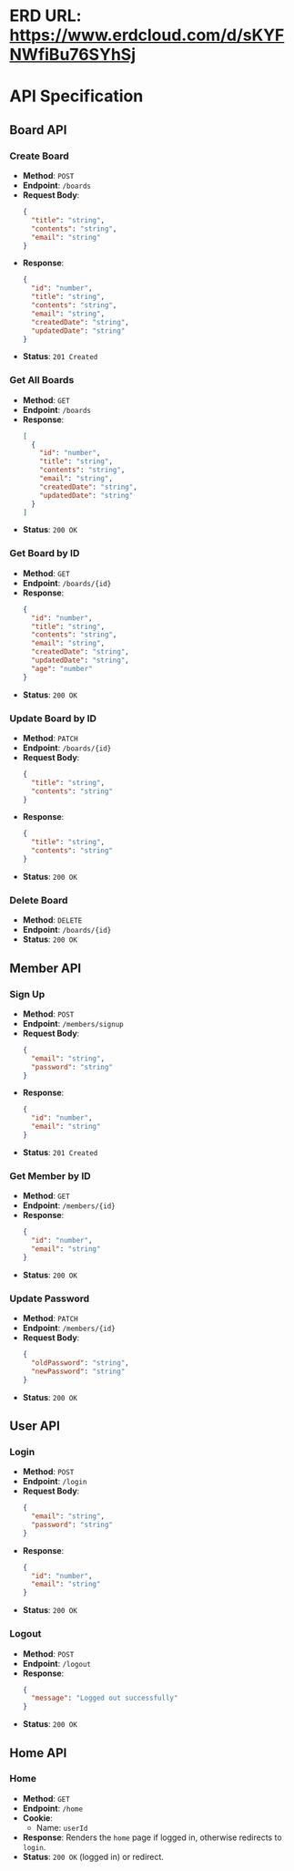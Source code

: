 # ERD URL: https://www.erdcloud.com/d/sKYFNWfiBu76SYhSj
# API Specification

## Board API

### Create Board
- **Method**: `POST`
- **Endpoint**: `/boards`
- **Request Body**:
  ```json
  {
    "title": "string",
    "contents": "string",
    "email": "string"
  }
  ```
- **Response**:
  ```json
  {
    "id": "number",
    "title": "string",
    "contents": "string",
    "email": "string",
    "createdDate": "string",
    "updatedDate": "string"
  }
  ```
- **Status**: `201 Created`

### Get All Boards
- **Method**: `GET`
- **Endpoint**: `/boards`
- **Response**:
  ```json
  [
    {
      "id": "number",
      "title": "string",
      "contents": "string",
      "email": "string",
      "createdDate": "string",
      "updatedDate": "string"
    }
  ]
  ```
- **Status**: `200 OK`

### Get Board by ID
- **Method**: `GET`
- **Endpoint**: `/boards/{id}`
- **Response**:
  ```json
  {
    "id": "number",
    "title": "string",
    "contents": "string",
    "email": "string",
    "createdDate": "string",
    "updatedDate": "string",
    "age": "number"
  }
  ```
- **Status**: `200 OK`

### Update Board by ID
- **Method**: `PATCH`
- **Endpoint**: `/boards/{id}`
- **Request Body**:
  ```json
  {
    "title": "string",
    "contents": "string"
  }
  ```
- **Response**:
  ```json
  {
    "title": "string",
    "contents": "string"
  }
  ```
- **Status**: `200 OK`

### Delete Board
- **Method**: `DELETE`
- **Endpoint**: `/boards/{id}`
- **Status**: `200 OK`

## Member API

### Sign Up
- **Method**: `POST`
- **Endpoint**: `/members/signup`
- **Request Body**:
  ```json
  {
    "email": "string",
    "password": "string"
  }
  ```
- **Response**:
  ```json
  {
    "id": "number",
    "email": "string"
  }
  ```
- **Status**: `201 Created`

### Get Member by ID
- **Method**: `GET`
- **Endpoint**: `/members/{id}`
- **Response**:
  ```json
  {
    "id": "number",
    "email": "string"
  }
  ```
- **Status**: `200 OK`

### Update Password
- **Method**: `PATCH`
- **Endpoint**: `/members/{id}`
- **Request Body**:
  ```json
  {
    "oldPassword": "string",
    "newPassword": "string"
  }
  ```
- **Status**: `200 OK`

## User API

### Login
- **Method**: `POST`
- **Endpoint**: `/login`
- **Request Body**:
  ```json
  {
    "email": "string",
    "password": "string"
  }
  ```
- **Response**:
  ```json
  {
    "id": "number",
    "email": "string"
  }
  ```
- **Status**: `200 OK`

### Logout
- **Method**: `POST`
- **Endpoint**: `/logout`
- **Response**:
  ```json
  {
    "message": "Logged out successfully"
  }
  ```
- **Status**: `200 OK`

## Home API

### Home
- **Method**: `GET`
- **Endpoint**: `/home`
- **Cookie**:
  - Name: `userId`
- **Response**: Renders the `home` page if logged in, otherwise redirects to `login`.
- **Status**: `200 OK` (logged in) or redirect.
